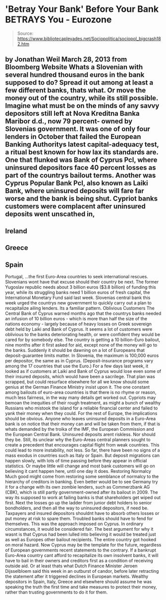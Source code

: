 # 'Betray Your Bank' Before Your Bank BETRAYS You - Eurozone

> Source: https://www.bibliotecapleyades.net/Sociopolitica/sociopol_bigcrash182.htm

by Jonathan Weil
March 28, 2013
from
Bloomberg Website
Whats a Slovenian with several hundred thousand
euros in the bank supposed to do? Spread it out among at least a few
different banks, thats what. Or move the money out of the country, while
its still possible.
Imagine what must be on the minds of any savvy
depositors still left at
Nova Kreditna Banka Maribor d.d., now 79 percent- owned by Slovenias
government. It was one of only four lenders in October that failed the
European Banking Authoritys latest capital-adequacy test, a ritual best
known for how lax its standards are.
One that
flunked was Bank of Cyprus Pcl, where uninsured depositors face 40
percent losses as part of the countrys bailout terms. Another was Cyprus
Popular Bank Pcl, also known as Laiki Bank, where uninsured deposits will
fare far worse and the bank is being shut.
Cypriot banks customers were complacent after
uninsured deposits went unscathed in,
-
Ireland
-
Greece
-
Spain
-
Portugal,
...the first Euro-Area countries to seek
international rescues. Slovenians wont have that excuse should their
country be next.
The former Yugoslav republic needs about 3
billion euros ($3.8 billion) of funding this year, while its struggling
banks need 1 billion euros of fresh capital, the
International Monetary Fund said last week.
Slovenias
central
bank this week urged the countrys new government to quickly carry out a
plan to recapitalize ailing lenders. Its a familiar pattern.
Oblivious Customers
The Central Bank of Cyprus
warned months ago that the countrys banks needed an infusion of 10
billion euros - which is more than half the size of the nations economy -
largely because of heavy losses on Greek sovereign debt held by Laiki and
Bank of Cyprus.
It seems a lot of customers were oblivious to
the banks deteriorating health, or were
confident they would be cared for by somebody else. The country is
getting a 10 billion-Euro bailout, nine months after it first asked for aid,
except none of the money will go to the banks.
Suddenly it should be dawning on a lot of
Europeans that deposit-guarantee limits matter.
In Slovenia, the
maximum is 100,000 euros per depositor, the
same as in Cyprus. (Deposit-insurance programs vary among the 17
countries that use the Euro.) For a few days last week, it looked as if
customers at Laiki and Bank of Cyprus would lose even some of their insured
deposits, which would have been a sacrilege.
That plan was scrapped, but could resurface
elsewhere for all we know should some genius at the German Finance Ministry
insist upon it. The one constant among bailouts of euro-area countries is
that there is no rhyme or reason, much less fairness, in the way many
details get worked out.
Cypriots may
bemoan the inequities of their
rough treatment, as might a bunch of wealthy Russians who mistook the
island for a reliable financial center and failed to
yank their money when they could. For the rest of Europe, the
implications should be obvious.
Anyone who leaves uninsured deposits in a
Euro-Area bank is on notice that their money can and will be taken from
them, if that is whats demanded by the troika of the IMF, the European
Commission and the European Central Bank.
Uninsured deposits arent riskless. Nor should
they be. Still, its unclear why the Euro-Areas central planners sought to
create a precedent that encourages capital flight from weak countries. This
could lead to more instability, not less.
So far, there have been no signs of a mass
exodus in countries such as Italy or Spain. But deposit migrations can
happen slowly, with lots of time passing before they appear in official
statistics.
Or maybe little will change and most bank
customers will go on believing it cant happen here, until one day it
does.
Restoring Normalcy
Much good might come from restoring some
semblance of normalcy to the hierarchy of creditors in banking. Even better
would be to see Germany try it for a change with its own zombie lenders,
such as Commerzbank AG (CBK), which is still partly government-owned after
its bailout in 2009.
The way its supposed to work at failing banks
is that shareholders get wiped out first.
Next the losses go up the ladder from junior
debt holders to senior bondholders, and then all the way to uninsured
depositors, if need be. Taxpayers and insured depositors shouldnt have to
absorb others losses or put money at risk to spare them. Troubled banks
should have to fend for themselves.
This was the approach imposed on Cyprus. In
ordinary circumstances, it would be considered fair. The best argument for
why it wasnt is that Cyprus had been lulled into believing it would be
treated just as well as Europes other bailout recipients. The entire
country got hooked on moral hazard.
Now Cyprus may be the template for the future,
regardless of European governments recent statements to the contrary.
If a bankrupt Euro-Area country cant afford to
recapitalize its own insolvent banks, it will have to bail in their owners
and creditors first as a condition of receiving outside aid. Or at least
thats what Dutch Finance Minister Jeroen Dijsselbloem said this week
in an
outburst of candor, before later retracting the statement after it
triggered declines in European markets.
Wealthy depositors in Spain, Italy, Greece and
elsewhere should assume he was
speaking the truth the first time and take measures to protect their
money, rather than trusting governments to do it for them.
